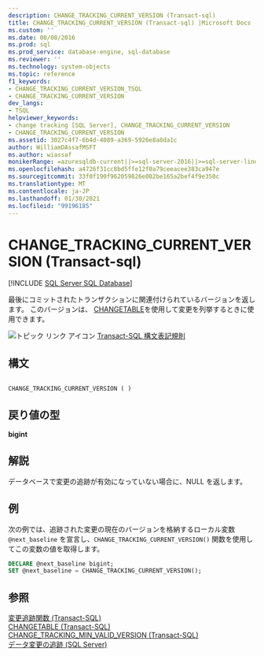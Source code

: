 ```yaml
---
description: CHANGE_TRACKING_CURRENT_VERSION (Transact-sql)
title: CHANGE_TRACKING_CURRENT_VERSION (Transact-sql) |Microsoft Docs
ms.custom: ''
ms.date: 08/08/2016
ms.prod: sql
ms.prod_service: database-engine, sql-database
ms.reviewer: ''
ms.technology: system-objects
ms.topic: reference
f1_keywords:
- CHANGE_TRACKING_CURRENT_VERSION_TSQL
- CHANGE_TRACKING_CURRENT_VERSION
dev_langs:
- TSQL
helpviewer_keywords:
- change tracking [SQL Server], CHANGE_TRACKING_CURRENT_VERSION
- CHANGE_TRACKING_CURRENT_VERSION
ms.assetid: 3027c4f7-6b4d-4089-a369-5926e8a8da1c
author: WilliamDAssafMSFT
ms.author: wiassaf
monikerRange: =azuresqldb-current||>=sql-server-2016||>=sql-server-linux-2017||=azuresqldb-mi-current
ms.openlocfilehash: a4726f31cc8bd5ffe12f0a79ceeacee383ca947e
ms.sourcegitcommit: 33f0f190f962059826e002be165a2bef4f9e350c
ms.translationtype: MT
ms.contentlocale: ja-JP
ms.lasthandoff: 01/30/2021
ms.locfileid: "99196185"
---
```

# <a name="change_tracking_current_version-transact-sql"></a>CHANGE_TRACKING_CURRENT_VERSION (Transact-sql)
[!INCLUDE [SQL Server SQL Database](../../includes/applies-to-version/sql-asdb.md)]

  最後にコミットされたトランザクションに関連付けられているバージョンを返します。 このバージョンは、 [CHANGETABLE](../../relational-databases/system-functions/changetable-transact-sql.md)を使用して変更を列挙するときに使用できます。  
  
 ![トピック リンク アイコン](../../database-engine/configure-windows/media/topic-link.gif "トピック リンク アイコン") [Transact-SQL 構文表記規則](../../t-sql/language-elements/transact-sql-syntax-conventions-transact-sql.md)  
  
## <a name="syntax"></a>構文  
  
```  
  
CHANGE_TRACKING_CURRENT_VERSION ( )  
```  
  
## <a name="return-type"></a>戻り値の型  
 **bigint**  
  
## <a name="remarks"></a>解説  
 データベースで変更の追跡が有効になっていない場合に、NULL を返します。  
  
## <a name="examples"></a>例  
 次の例では、追跡された変更の現在のバージョンを格納するローカル変数 `@next_baseline` を宣言し、`CHANGE_TRACKING_CURRENT_VERSION()` 関数を使用してこの変数の値を取得します。  
  
```sql  
DECLARE @next_baseline bigint;  
SET @next_baseline = CHANGE_TRACKING_CURRENT_VERSION();  
```  
  
## <a name="see-also"></a>参照  
 [変更追跡関数 &#40;Transact-SQL&#41;](../../relational-databases/system-functions/change-tracking-functions-transact-sql.md)   
 [CHANGETABLE &#40;Transact-SQL&#41;](../../relational-databases/system-functions/changetable-transact-sql.md)   
 [CHANGE_TRACKING_MIN_VALID_VERSION &#40;Transact-SQL&#41;](../../relational-databases/system-functions/change-tracking-min-valid-version-transact-sql.md)   
 [データ変更の追跡 &#40;SQL Server&#41;](../../relational-databases/track-changes/track-data-changes-sql-server.md)  
  
  
